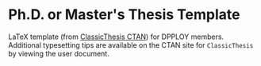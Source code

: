 # Ph.D. or Master's Thesis Template
LaTeX template (from [ClassicThesis CTAN](https://www.ctan.org/pkg/classicthesis)) for DPPLOY members. Additional typesetting tips are available on the CTAN site for `ClassicThesis` by viewing the user document.
